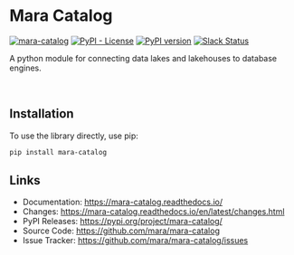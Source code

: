 Mara Catalog
============

[![mara-catalog](https://github.com/mara/mara-catalog/actions/workflows/build.yaml/badge.svg)](https://github.com/mara/mara-catalog/actions/workflows/build.yaml)
[![PyPI - License](https://img.shields.io/pypi/l/mara-storage.svg)](https://github.com/mara/mara-catalog/blob/master/LICENSE)
[![PyPI version](https://badge.fury.io/py/mara-catalog.svg)](https://badge.fury.io/py/mara-catalog)
[![Slack Status](https://img.shields.io/badge/slack-join_chat-white.svg?logo=slack&style=social)](https://communityinviter.com/apps/mara-users/public-invite)

A python module for connecting data lakes and lakehouses to database engines.

&nbsp;


Installation
------------
To use the library directly, use pip:

```bash
pip install mara-catalog
```

## Links

* Documentation: https://mara-catalog.readthedocs.io/
* Changes: https://mara-catalog.readthedocs.io/en/latest/changes.html
* PyPI Releases: https://pypi.org/project/mara-catalog/
* Source Code: https://github.com/mara/mara-catalog
* Issue Tracker: https://github.com/mara/mara-catalog/issues

